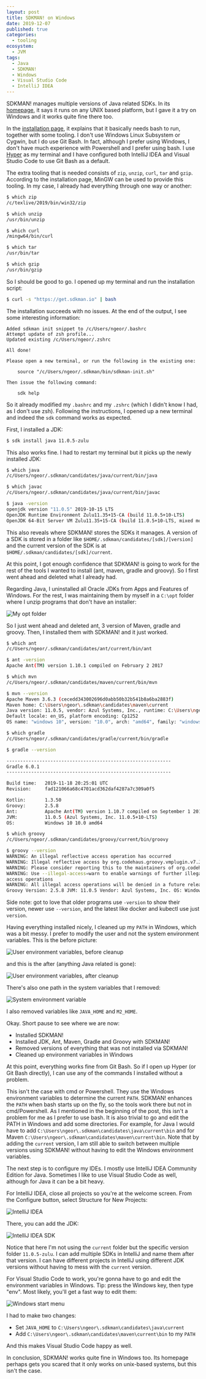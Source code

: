 ```yaml
---
layout: post
title: SDKMAN! on Windows
date: 2019-12-07
published: true
categories:
  - tooling
ecosystem:
  - JVM
tags:
  - Java
  - SDKMAN!
  - Windows
  - Visual Studio Code
  - IntelliJ IDEA
---
```


SDKMAN! manages multiple versions of Java related SDKs. In its
[homepage](https://sdkman.io/), it says it runs on any UNIX based platform, but
I gave it a try on Windows and it works quite fine there too.

In the [installation page](https://sdkman.io/install), it explains that it
basically needs bash to run, together with some tooling. I don't use Windows
Linux Subsystem or Cygwin, but I do use Git Bash. In fact, although I prefer
using Windows, I don't have much experience with Powershell and I prefer using
bash. I use [Hyper](https://hyper.is/) as my terminal and I have configured both
IntelliJ IDEA and Visual Studio Code to use Git Bash as a default.

The extra tooling that is needed consists of `zip`, `unzip`, `curl`, `tar` and
`gzip`. According to the installation page, MinGW can be used to provide this
tooling. In my case, I already had everything through one way or another:

```sh
$ which zip
/c/texlive/2019/bin/win32/zip

$ which unzip
/usr/bin/unzip

$ which curl
/mingw64/bin/curl

$ which tar
/usr/bin/tar

$ which gzip
/usr/bin/gzip
```

So I should be good to go. I opened up my terminal and run the installation
script:

```sh
$ curl -s "https://get.sdkman.io" | bash
```

The installation succeeds with no issues. At the end of the output, I see some
interesting information:

```
Added sdkman init snippet to /c/Users/ngeor/.bashrc
Attempt update of zsh profile...
Updated existing /c/Users/ngeor/.zshrc

All done!

Please open a new terminal, or run the following in the existing one:

    source "/c/Users/ngeor/.sdkman/bin/sdkman-init.sh"

Then issue the following command:

    sdk help
```

So it already modified my `.bashrc` and my `.zshrc` (which I didn't know I had,
as I don't use zsh). Following the instructions, I opened up a new terminal and
indeed the `sdk` command works as expected.

First, I installed a JDK:

```sh
$ sdk install java 11.0.5-zulu
```

This also works fine. I had to restart my terminal but it picks up the newly
installed JDK:

```sh
$ which java
/c/Users/ngeor/.sdkman/candidates/java/current/bin/java

$ which javac
/c/Users/ngeor/.sdkman/candidates/java/current/bin/javac

$ java -version
openjdk version "11.0.5" 2019-10-15 LTS
OpenJDK Runtime Environment Zulu11.35+15-CA (build 11.0.5+10-LTS)
OpenJDK 64-Bit Server VM Zulu11.35+15-CA (build 11.0.5+10-LTS, mixed mode)
```

This also reveals where SDKMAN! stores the SDKs it manages. A version of a SDK
is stored in a folder like `$HOME/.sdkman/candidates/[sdk]/[version]` and the
current version of the SDK is at `$HOME/.sdkman/candidates/[sdk]/current`.

At this point, I got enough confidence that SDKMAN! is going to work for the
rest of the tools I wanted to install (ant, maven, gradle and groovy). So I
first went ahead and deleted what I already had.

Regarding Java, I uninstalled all Oracle JDKs from Apps and Features of Windows.
For the rest, I was maintaining them by myself in a `C:\opt` folder where I
unzip programs that don't have an installer:

<img src="/assets/2019/12/2019-12-07 08_06_38-opt.png" alt="My opt folder" />

So I just went ahead and deleted ant, 3 version of Maven, gradle and groovy.
Then, I installed them with SDKMAN! and it just worked.

```sh
$ which ant
/c/Users/ngeor/.sdkman/candidates/ant/current/bin/ant

$ ant -version
Apache Ant(TM) version 1.10.1 compiled on February 2 2017

$ which mvn
/c/Users/ngeor/.sdkman/candidates/maven/current/bin/mvn

$ mvn --version
Apache Maven 3.6.3 (cecedd343002696d0abb50b32b541b8a6ba2883f)
Maven home: C:\Users\ngeor\.sdkman\candidates\maven\current
Java version: 11.0.5, vendor: Azul Systems, Inc., runtime: C:\Users\ngeor\.sdkman\candidates\java\current
Default locale: en_US, platform encoding: Cp1252
OS name: "windows 10", version: "10.0", arch: "amd64", family: "windows"

$ which gradle
/c/Users/ngeor/.sdkman/candidates/gradle/current/bin/gradle

$ gradle --version

------------------------------------------------------------
Gradle 6.0.1
------------------------------------------------------------

Build time:   2019-11-18 20:25:01 UTC
Revision:     fad121066a68c4701acd362daf4287a7c309a0f5

Kotlin:       1.3.50
Groovy:       2.5.8
Ant:          Apache Ant(TM) version 1.10.7 compiled on September 1 2019
JVM:          11.0.5 (Azul Systems, Inc. 11.0.5+10-LTS)
OS:           Windows 10 10.0 amd64

$ which groovy
/c/Users/ngeor/.sdkman/candidates/groovy/current/bin/groovy

$ groovy --version
WARNING: An illegal reflective access operation has occurred
WARNING: Illegal reflective access by org.codehaus.groovy.vmplugin.v7.Java7$1 (file:/C:/Users/ngeor/.sdkman/candidates/groovy/current/lib/groovy-2.5.8.jar) to constructor java.lang.invoke.MethodHandles$Lookup(java.lang.Class,int)
WARNING: Please consider reporting this to the maintainers of org.codehaus.groovy.vmplugin.v7.Java7$1
WARNING: Use --illegal-access=warn to enable warnings of further illegal reflective
access operations
WARNING: All illegal access operations will be denied in a future release
Groovy Version: 2.5.8 JVM: 11.0.5 Vendor: Azul Systems, Inc. OS: Windows 10
```

Side note: got to love that older programs use `-version` to show their version,
newer use `--version`, and the latest like docker and kubectl use just
`version`.

Having everything installed nicely, I cleaned up my `PATH` in Windows, which was
a bit messy. I prefer to modify the user and not the system environment
variables. This is the before picture:

<img src="/assets/2019/12/2019-12-07 07_58_30-before.png" alt="User environment variables, before cleanup" />

and this is the after (anything Java related is gone):

<img src="/assets/2019/12/2019-12-07 08_00_03-after.png" alt="User environment variables, after cleanup" />

There's also one path in the system variables that I removed:

<img src="/assets/2019/12/2019-12-07 08_00_49-system.png" alt="System environment variable" />

I also removed variables like `JAVA_HOME` and `M2_HOME`.

Okay. Short pause to see where we are now:

- Installed SDKMAN!
- Installed JDK, Ant, Maven, Gradle and Groovy with SDKMAN!
- Removed versions of everything that was not installed via SDKMAN!
- Cleaned up environment variables in Windows

At this point, everything works fine from Git Bash. So if I open up Hyper (or
Git Bash directly), I can use any of the commands I installed without a problem.

This isn't the case with cmd or Powershell. They use the Windows environment
variables to determine the current `PATH`. SDKMAN! enhances the `PATH` when bash
starts up on the fly, so the tools work there but not in cmd/Powershell. As I
mentioned in the beginning of the post, this isn't a problem for me as I prefer
to use bash. It is also trivial to go and edit the PATH in Windows and add some
directories. For example, for Java I would have to add
`C:\Users\ngeor\.sdkman\candidates\java\current\bin` and for Maven
`C:\Users\ngeor\.sdkman\candidates\maven\current\bin`. Note that by adding the
`current` version, I am still able to switch between multiple versions using
SDKMAN! without having to edit the Windows environment variables.

The next step is to configure my IDEs. I mostly use IntelliJ IDEA Community
Edition for Java. Sometimes I like to use Visual Studio Code as well, although
for Java it can be a bit heavy.

For IntelliJ IDEA, close all projects so you're at the welcome screen. From the
Configure button, select Structure for New Projects:

<img src="/assets/2019/12/2019-12-07 08_31_40-idea.png" alt="IntelliJ IDEA" />

There, you can add the JDK:

<img src="/assets/2019/12/2019-12-07 08_33_23-idea-sdk.png" alt="IntelliJ IDEA SDK" />

Notice that here I'm not using the `current` folder but the specific version
folder `11.0.5-zulu`. I can add multiple SDKs in IntelliJ and name them after
that version. I can have different projects in IntelliJ using different JDK
versions without having to mess with the `current` version.

For Visual Studio Code to work, you're gonna have to go and edit the environment
variables in Windows. Tip: press the Windows key, then type "env". Most likely,
you'll get a fast way to edit them:

<img src="/assets/2019/12/2019-12-07 10_47_28-env.png" alt="Windows start menu" />

I had to make two changes:

- Set `JAVA_HOME` to `C:\Users\ngeor\.sdkman\candidates\java\current`
- Add `C:\Users\ngeor\.sdkman\candidates\maven\current\bin` to my `PATH`

And this makes Visual Studio Code happy as well.

In conclusion, SDKMAN! works quite fine in Windows too. Its homepage perhaps
gets you scared that it only works on unix-based systems, but this isn't the
case.
